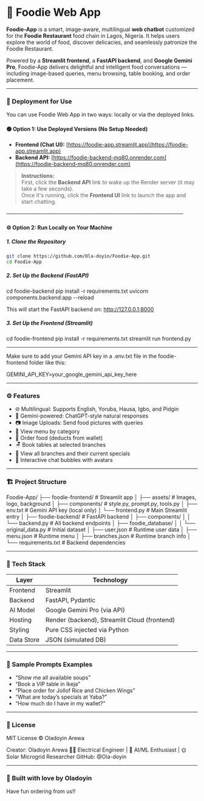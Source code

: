 ﻿# 🍲 Foodie Web App

**Foodie-App** is a smart, image-aware, multilingual **web chatbot** customized for the **Foodie Restaurant** food chain in Lagos, Nigeria. It helps users explore the world of food, discover delicacies, and seamlessly patronize the Foodie Restaurant.

Powered by a **Streamlit frontend**, a **FastAPI backend**, and **Google Gemini Pro**, Foodie-App delivers delightful and intelligent food conversations — including image-based queries, menu browsing, table booking, and order placement.

---

### 🚀 Deployment for Use
You can use Foodie Web App in two ways: locally or via the deployed links.


#### 🟢 Option 1: Use Deployed Versions (No Setup Needed)

- **Frontend (Chat UI):** [https://foodie-app.streamlit.app](https://foodie-app.streamlit.app)  
- **Backend API:** [https://foodie-backend-mq80.onrender.com](https://foodie-backend-mq80.onrender.com)


> **Instructions:**  
> First, click the **Backend API** link to wake up the Render server (it may take a few seconds).  
> Once it's running, click the **Frontend UI** link to launch the app and start chatting.

───────────────────────────────────────────────

#### ⚙️ Option 2: Run Locally on Your Machine

##### 1. Clone the Repository
```bash
git clone https://github.com/Ola-doyin/Foodie-App.git
cd Foodie-App
```
##### 2. Set Up the Backend (FastAPI)

cd foodie-backend
pip install -r requirements.txt
uvicorn components.backend:app --reload

This will start the FastAPI backend on: http://127.0.0.1:8000

##### 3. Set Up the Frontend (Streamlit)

cd foodie-frontend
pip install -r requirements.txt
streamlit run frontend.py

---

Make sure to add your Gemini API key in a .env.txt file in the foodie-frontend folder like this:

GEMINI_API_KEY=your_google_gemini_api_key_here

---

### ⚙️ Features

- 🌐 Multilingual: Supports English, Yoruba, Hausa, Igbo, and Pidgin
- 🧠 Gemini-powered: ChatGPT-style natural responses
- 📷 Image Uploads: Send food pictures with queries
- 🍱 View menu by category
- 🧾 Order food (deducts from wallet)
- 🪑 Book tables at selected branches
- 📍 View all branches and their current specials
- 💬 Interactive chat bubbles with avatars

---

### 🏗️ Project Structure

Foodie-App/
├── foodie-frontend/ # Streamlit app
│ ├── assets/ # Images, logo, background
│ ├── components/ # style.py, prompt.py, tools.py
│ ├── env.txt # Gemini API key (local only)
│ └── frontend.py # Main Streamlit entry
│
├── foodie-backend/ # FastAPI backend
│ ├── components/
│ │ └── backend.py # All backend endpoints
│ ├── foodie_database/
│ │ └── original_data.py # Initial dataset
│ ├── user.json # Runtime user data
│ ├── menu.json # Runtime menu
│ ├── branches.json # Runtime branch info
│ └── requirements.txt # Backend dependencies


---

### 🔧 Tech Stack

| Layer     | Technology                    |
|-----------|-------------------------------|
| Frontend  | Streamlit                     |
| Backend   | FastAPI, Pydantic             |
| AI Model  | Google Gemini Pro (via API)   |
| Hosting   | Render (backend), Streamlit Cloud (frontend) |
| Styling   | Pure CSS injected via Python  |
| Data Store| JSON (simulated DB)           |

---

### 💬 Sample Prompts Examples

- “Show me all available soups”
- “Book a VIP table in Ikeja”
- “Place order for Jollof Rice and Chicken Wings”
- “What are today’s specials at Yaba?”
- “How much do I have in my wallet?”

---

### 📄 License
MIT License © Oladoyin Arewa

Creator: Oladoyin Arewa
👩‍🔬 Electrical Engineer | 🧠 AI/ML Enthusiast | 🌞 Solar Microgrid Researcher
GitHub: @Ola-doyin

---

### 💖 Built with love by Oladoyin
Have fun ordering from us!!
